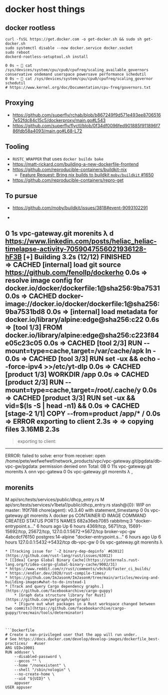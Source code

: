 # docker host things

## docker rootless
```shell
curl -fsSL https://get.docker.com -o get-docker.sh && sudo sh get-docker.sh
sudo systemctl disable --now docker.service docker.socket
sudo reboot
dockerd-rootless-setuptool.sh install
```

```shell
0 0s ~ 🤖 cat /sys/devices/system/cpu/cpu0/cpufreq/scaling_available_governors
conservative ondemand userspace powersave performance schedutil 
0 0s ~ 🤖 cat /sys/devices/system/cpu/cpu0/cpufreq/scaling_governor
schedutil
# https://www.kernel.org/doc/Documentation/cpu-freq/governors.txt
```

## Proxying
* https://github.com/superfly/rchab/blob/b867249f9d571e493ee87065167e52fdc84c15c5/dockerproxy/main.go#L543
* https://github.com/superfly/flyctl/blob/0f34df0096fed901885f911896f786fdb58a4093/main.go#L68-L72

## Tooling
* `RUSTC_WRAPPER` that uses `docker buildx bake`
* https://matt-rickard.com/building-a-new-dockerfile-frontend
* https://github.com/reproducible-containers/buildkit-nix
    * [Feature Request: Bring nix builds to buildkit `moby/buildkit` #1650](https://github.com/moby/buildkit/issues/1650)
* https://github.com/reproducible-containers/repro-get

## To pursue
* https://github.com/moby/buildkit/issues/3818#event-9093102291

* ```
0 1s vpc-gateway.git morenits λ d https://www.linkedin.com/posts/heliac_heliac-timelapse-activity-7059047556021936128-hF3B
[+] Building 3.2s (12/12) FINISHED                                              
 => CACHED [internal] load git source https://github.com/fenollp/dockerho  0.0s
 => resolve image config for docker.io/docker/dockerfile:1@sha256:9ba7531  0.0s
 => CACHED docker-image://docker.io/docker/dockerfile:1@sha256:9ba7531bd8  0.0s
 => [internal] load metadata for docker.io/library/alpine:edge@sha256:c22  0.6s
 => [tool 1/3] FROM docker.io/library/alpine:edge@sha256:c223f84e05c23c05  0.0s
 => CACHED [tool 2/3] RUN   --mount=type=cache,target=/var/cache/apk ln -  0.0s
 => CACHED [tool 3/3] RUN     set -ux  && echo --force-ipv4 >>/etc/yt-dlp  0.0s
 => CACHED [product 1/3] WORKDIR /app                                      0.0s
 => CACHED [product 2/3] RUN     --mount=type=cache,target=/root/.cache/y  0.0s
 => CACHED [product 3/3] RUN     set -ux  && vid=$(ls -S | head -n1)  &&   0.0s
 => CACHED [stage-2 1/1] COPY --from=product /app/* /                      0.0s
 => ERROR exporting to client                                              2.3s
 => => copying files 3.16MB                                                2.3s
------
 > exporting to client:
------
ERROR: failed to solve: error from receiver: open /home/pete/wefwefwef/network_products/vpc/vpc-gateway.git/pgdata/db-vpc-gw/pgdata: permission denied
onn Total:	0B
0 11s vpc-gateway.git morenits λ onn vpc-gatewa
0 0s vpc-gateway.git morenits λ ,
## morenits
 M api/src/tests/services/public/dhcp_entry.rs
 M api/src/tests/services/v1beta1/public/dhcp_entry.rs
stash@{0}: WIP on master: 1f0f788 chore(agent): v0.3.40 with statement_timestamp
0 0s vpc-gateway.git morenits λ docker ps
CONTAINER ID   IMAGE                COMMAND                  CREATED       STATUS       PORTS                                                                      NAMES
682a36eb7085   rabbitmq:3           "docker-entrypoint.s…"   6 hours ago   Up 6 hours   4369/tcp, 5671/tcp, 15691-15692/tcp, 25672/tcp, 127.0.0.1:5672->5672/tcp   broker-vpc-gw
4abcdcf76150   postgres:14-alpine   "docker-entrypoint.s…"   6 hours ago   Up 6 hours   127.0.0.1:5432->5432/tcp                                                   db-vpc-gw
0 0s vpc-gateway.git morenits λ 
```
* [Tracking issue for `-Z binary-dep-depinfo` #63012](https://github.com/rust-lang/rust/issues/63012)
* [[Idea] Cargo Global Binary Cache](https://internals.rust-lang.org/t/idea-cargo-global-binary-cache/9002/31)
* https://www.reddit.com/r/rust/comments/v9chi0/faster_ci_builds/
* https://endler.dev/2020/rust-compile-times/
* https://github.com/ImJasonH/ImJasonH/tree/main/articles/moving-and-building-images#what-to-do-instead-1
* [Track and query Cargo dependency graphs.](https://github.com/facebookarchive/cargo-guppy)
    * [Graph data structure library for Rust](https://github.com/petgraph/petgraph)
    * [Figure out what packages in a Rust workspace changed between two commits](https://github.com/facebookarchive/cargo-guppy/tree/main/tools/determinator)



```Dockerfile
# Create a non-privileged user that the app will run under.
# See https://docs.docker.com/develop/develop-images/dockerfile_best-practices/   #user
ARG UID=10001
RUN adduser \
    --disabled-password \
    --gecos "" \
    --home "/nonexistent" \
    --shell "/sbin/nologin" \
    --no-create-home \
    --uid "${UID}" \
    appuser
USER appuser
```